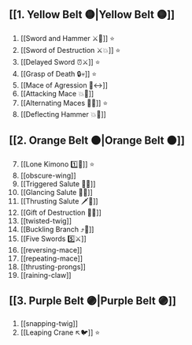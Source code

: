 ## [[1. Yellow Belt 🟡|Yellow Belt 🟡]]

1. [[Sword and Hammer ⚔️🔨]] ⭐
2. [[Sword of Destruction ⚔️💥]] ⭐
3. [[Delayed Sword ⏰⚔️]] ⭐
4. [[Grasp of Death 🔒💀]] ⭐
5. [[Mace of Agression 🔨↔️]]
6. [[Attacking Mace 💥👊]]
7. [[Alternating Maces 🔄✊]] ⭐
8. [[Deflecting Hammer 💥🔨]]

## [[2. Orange Belt 🟠|Orange Belt 🟠]]

7. [[Lone Kimono 1️⃣👘]] ⭐
8. [[obscure-wing]]
9. [[Triggered Salute 🔫🫡]]
10. [[Glancing Salute 👀🫡]]
11. [[Thrusting Salute 🗡️🫡]]
12. [[Gift of Destruction 🎁💥]]
13. [[twisted-twig]]
14. [[Buckling Branch ⤴️🌳]]
15. [[Five Swords 5️⃣⚔️]]
16. [[reversing-mace]]
17. [[repeating-mace]]
18. [[thrusting-prongs]]
19. [[raining-claw]]

## [[3. Purple Belt 🟣|Purple Belt 🟣]]

1. [[snapping-twig]]
2. [[Leaping Crane ↖️🐦]] ⭐

